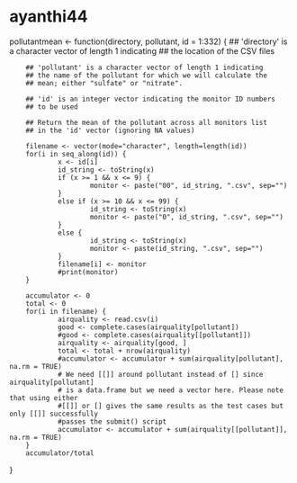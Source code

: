 # ayanthi44
pollutantmean <- function(directory, pollutant, id = 1:332) {
        ## 'directory' is a character vector of length 1 indicating
        ## the location of the CSV files
        
        ## 'pollutant' is a character vector of length 1 indicating
        ## the name of the pollutant for which we will calculate the
        ## mean; either "sulfate" or "nitrate".
        
        ## 'id' is an integer vector indicating the monitor ID numbers
        ## to be used
        
        ## Return the mean of the pollutant across all monitors list
        ## in the 'id' vector (ignoring NA values)
        
        filename <- vector(mode="character", length=length(id))
        for(i in seq_along(id)) {
                x <- id[i]
                id_string <- toString(x)
                if (x >= 1 && x <= 9) {  
                        monitor <- paste("00", id_string, ".csv", sep="")
                }
                else if (x >= 10 && x <= 99) {
                        id_string <- toString(x)
                        monitor <- paste("0", id_string, ".csv", sep="")
                }
                else {
                        id_string <- toString(x)
                        monitor <- paste(id_string, ".csv", sep="") 
                }
                filename[i] <- monitor      
                #print(monitor)
        }
        
        accumulator <- 0
        total <- 0  
        for(i in filename) {
                airquality <- read.csv(i)
                good <- complete.cases(airquality[pollutant])
                #good <- complete.cases(airquality[[pollutant]])
                airquality <- airquality[good, ]
                total <- total + nrow(airquality)
                #accumulator <- accumulator + sum(airquality[pollutant], na.rm = TRUE)
                # We need [[]] around pollutant instead of [] since airquality[pollutant]
                # is a data.frame but we need a vector here. Please note that using either
                #[[]] or [] gives the same results as the test cases but only [[]] successfully
                #passes the submit() script
                accumulator <- accumulator + sum(airquality[[pollutant]], na.rm = TRUE)
        }
        accumulator/total
}
